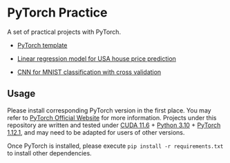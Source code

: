 # PyTorch Practice

A set of practical projects with PyTorch.

* [PyTorch template](https://github.com/ColinFX/pytorch-practice/tree/master/pytorch-template)

* [Linear regression model for USA house price prediction](https://github.com/ColinFX/pytorch-practice/tree/master/housing-linear)

* [CNN for MNIST classification with cross validation](https://github.com/ColinFX/pytorch-practice/tree/master/mnist-cnn)

## Usage

Please install corresponding PyTorch version in the first place. You may refer to [PyTorch Official Website](https://pytorch.org/get-started/locally/) for more information. Projects under this repository are written and tested under [CUDA 11.6](https://docs.nvidia.com/cuda/cuda-toolkit-release-notes/index.html) + [Python 3.10](https://www.python.org/downloads/release/python-3100/) + [PyTorch 1.12.1](https://pytorch.org/get-started/previous-versions/), and may need to be adapted for users of other versions. 

Once PyTorch is installed, please execute `pip install -r requirements.txt` to install other dependencies. 

